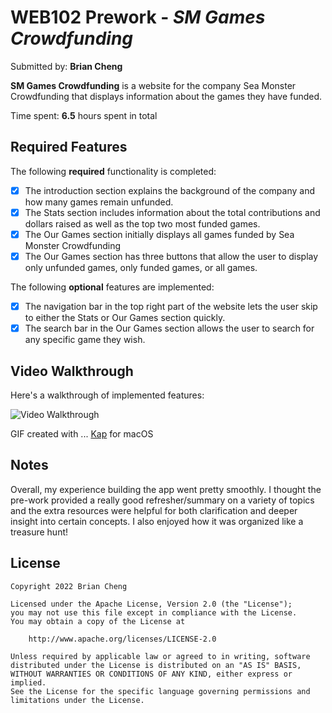 # WEB102 Prework - *SM Games Crowdfunding*

Submitted by: **Brian Cheng**

**SM Games Crowdfunding** is a website for the company Sea Monster Crowdfunding that displays information about the games they have funded.

Time spent: **6.5** hours spent in total

## Required Features

The following **required** functionality is completed:

* [x] The introduction section explains the background of the company and how many games remain unfunded.
* [x] The Stats section includes information about the total contributions and dollars raised as well as the top two most funded games.
* [x] The Our Games section initially displays all games funded by Sea Monster Crowdfunding
* [x] The Our Games section has three buttons that allow the user to display only unfunded games, only funded games, or all games.

The following **optional** features are implemented:

* [x] The navigation bar in the top right part of the website lets the user skip to either the Stats or Our Games section quickly.
* [x] The search bar in the Our Games section allows the user to search for any specific game they wish.

## Video Walkthrough

Here's a walkthrough of implemented features:

<img src='http://i.imgur.com/link/to/your/gif/file.gif' title='Video Walkthrough' width='' alt='Video Walkthrough' />

GIF created with ... [Kap](https://getkap.co/) for macOS

## Notes

Overall, my experience building the app went pretty smoothly. I thought the pre-work provided a really good refresher/summary on a variety of topics and the extra resources were helpful for both clarification and deeper insight into certain concepts. I also enjoyed how it was organized like a treasure hunt!

## License

    Copyright 2022 Brian Cheng

    Licensed under the Apache License, Version 2.0 (the "License");
    you may not use this file except in compliance with the License.
    You may obtain a copy of the License at

        http://www.apache.org/licenses/LICENSE-2.0

    Unless required by applicable law or agreed to in writing, software
    distributed under the License is distributed on an "AS IS" BASIS,
    WITHOUT WARRANTIES OR CONDITIONS OF ANY KIND, either express or implied.
    See the License for the specific language governing permissions and
    limitations under the License.
